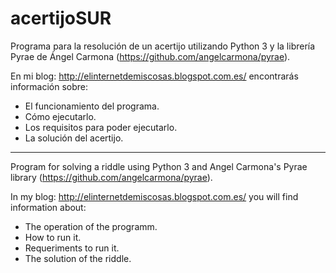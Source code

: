 # acertijoSUR

Programa para la resolución de un acertijo utilizando Python 3 y la librería Pyrae de Ángel Carmona (https://github.com/angelcarmona/pyrae).

En mi blog: http://elinternetdemiscosas.blogspot.com.es/ encontrarás información sobre:
  - El funcionamiento del programa.
  - Cómo ejecutarlo.
  - Los requisitos para poder ejecutarlo.
  - La solución del acertijo.

-------------------------------

Program for solving a riddle using Python 3 and Angel Carmona's Pyrae library (https://github.com/angelcarmona/pyrae).

In my blog: http://elinternetdemiscosas.blogspot.com.es/ you will find information about:
  - The operation of the programm.
  - How to run it.
  - Requeriments to run it.
  - The solution of the riddle.
